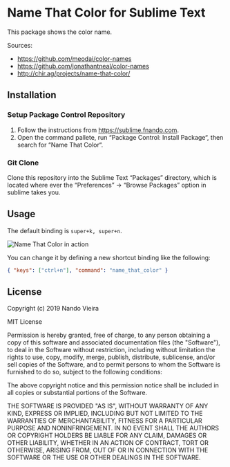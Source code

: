 # Name That Color for Sublime Text

This package shows the color name.

Sources:

- https://github.com/meodai/color-names
- https://github.com/jonathantneal/color-names
- http://chir.ag/projects/name-that-color/

## Installation

### Setup Package Control Repository

1. Follow the instructions from https://sublime.fnando.com.
2. Open the command pallete, run “Package Control: Install Package“, then search for “Name That Color“.

### Git Clone

Clone this repository into the Sublime Text “Packages” directory, which is located where ever the “Preferences” -> “Browse Packages” option in sublime takes you.

## Usage

The default binding is `super+k, super+n`.

![Name That Color in action](https://raw.github.com/fnando/sublime-name-that-color/master/NameThatColor.png)

You can change it by defining a new shortcut binding like the following:

```json
{ "keys": ["ctrl+n"], "command": "name_that_color" }
```

## License

Copyright (c) 2019 Nando Vieira

MIT License

Permission is hereby granted, free of charge, to any person obtaining
a copy of this software and associated documentation files (the
"Software"), to deal in the Software without restriction, including
without limitation the rights to use, copy, modify, merge, publish,
distribute, sublicense, and/or sell copies of the Software, and to
permit persons to whom the Software is furnished to do so, subject to
the following conditions:

The above copyright notice and this permission notice shall be
included in all copies or substantial portions of the Software.

THE SOFTWARE IS PROVIDED "AS IS", WITHOUT WARRANTY OF ANY KIND,
EXPRESS OR IMPLIED, INCLUDING BUT NOT LIMITED TO THE WARRANTIES OF
MERCHANTABILITY, FITNESS FOR A PARTICULAR PURPOSE AND
NONINFRINGEMENT. IN NO EVENT SHALL THE AUTHORS OR COPYRIGHT HOLDERS BE
LIABLE FOR ANY CLAIM, DAMAGES OR OTHER LIABILITY, WHETHER IN AN ACTION
OF CONTRACT, TORT OR OTHERWISE, ARISING FROM, OUT OF OR IN CONNECTION
WITH THE SOFTWARE OR THE USE OR OTHER DEALINGS IN THE SOFTWARE.
